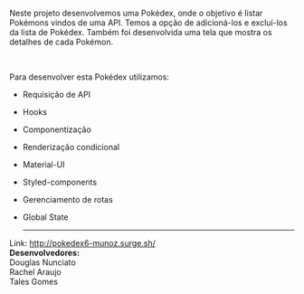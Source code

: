 <p>Neste projeto desenvolvemos uma Pokédex, onde o objetivo é listar Pokémons vindos de uma API. Temos a opção de adicioná-los e excluí-los da lista de Pokédex. Também foi desenvolvida uma tela que mostra os detalhes de cada Pokémon.</p></br>

Para desenvolver esta Pokédex utilizamos:</br>

- Requisição de API</br>
- Hooks</br>
- Componentização</br>
- Renderização condicional</br>
- Material-UI</br>
- Styled-components</br>
- Gerenciamento de rotas </br>
- Global State</br>

  ---
Link: http://pokedex6-munoz.surge.sh/</br>
<strong>Desenvolvedores:</strong></br>
Douglas Nunciato</br>
Rachel Araujo</br>
Tales Gomes

